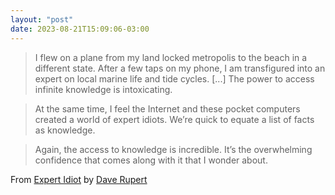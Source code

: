 ```yaml
---
layout: "post"
date: 2023-08-21T15:09:06-03:00
---
```


> I flew on a plane from my land locked metropolis to the beach in a different state. After a few taps on my phone, I am transfigured into an expert on local marine life and tide cycles. [...] The power to access infinite knowledge is intoxicating.

> At the same time, I feel the Internet and these pocket computers created a world of expert idiots. We’re quick to equate a list of facts as knowledge. 

> Again, the access to knowledge is incredible. It’s the overwhelming confidence that comes along with it that I wonder about.  

From [Expert Idiot](https://daverupert.com/2023/08/expert-idiot/) by [Dave Rupert](https://daverupert.com/)
